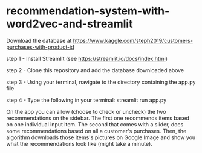 # recommendation-system-with-word2vec-and-streamlit
Download the database at https://www.kaggle.com/steph2019/customers-purchases-with-product-id

step 1 - Install Streamlit (see https://streamlit.io/docs/index.html)

step 2 - Clone this repository and add the database downloaded above

step 3 - Using your terminal, navigate to the directory containing the app.py file

step 4 - Type the following in your terminal: streamlit run app.py

On the app you can allow (choose to check or uncheck) the two recommendations on the sidebar. 
The first one recommends items based on one individual input item. 
The second that comes with a slider, does some recommendations based on all a customer's purchases. 
Then, the algorithm downloads those items's pictures on Google Image and show you what the recommendations look like (might take a minute).
